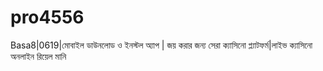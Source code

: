 # pro4556
Basa8|0619|মোবাইল ডাউনলোড ও ইনস্টল অ্যাপ | জয় করার জন্য সেরা ক্যাসিনো প্ল্যাটফর্ম|লাইভ ক্যাসিনো অনলাইন রিয়েল মানি  
